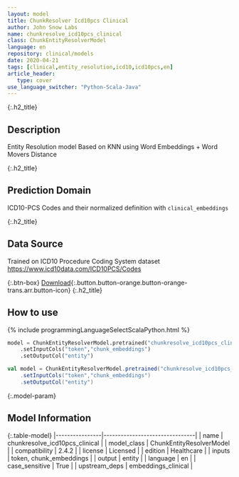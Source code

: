 ```yaml
---
layout: model
title: ChunkResolver Icd10pcs Clinical
author: John Snow Labs
name: chunkresolve_icd10pcs_clinical
class: ChunkEntityResolverModel
language: en
repository: clinical/models
date: 2020-04-21
tags: [clinical,entity_resolution,icd10,icd10pcs,en]
article_header:
   type: cover
use_language_switcher: "Python-Scala-Java"
---
```


{:.h2_title}
## Description
Entity Resolution model Based on KNN using Word Embeddings + Word Movers Distance


{:.h2_title}
## Prediction Domain
ICD10-PCS Codes and their normalized definition with `clinical_embeddings`

{:.h2_title}
## Data Source
Trained on ICD10 Procedure Coding System dataset
https://www.icd10data.com/ICD10PCS/Codes

{:.btn-box}
[Download](https://s3.amazonaws.com/auxdata.johnsnowlabs.com/clinical/models/chunkresolve_icd10pcs_clinical_en_2.4.5_2.4_1587491320087.zip){:.button.button-orange.button-orange-trans.arr.button-icon}
{:.h2_title}
## How to use 
<div class="tabs-box" markdown="1">

{% include programmingLanguageSelectScalaPython.html %}

```python
model = ChunkEntityResolverModel.pretrained("chunkresolve_icd10pcs_clinical","en","clinical/models")
	.setInputCols("token","chunk_embeddings")
	.setOutputCol("entity")
```

```scala
val model = ChunkEntityResolverModel.pretrained("chunkresolve_icd10pcs_clinical","en","clinical/models")
	.setInputCols("token","chunk_embeddings")
	.setOutputCol("entity")
```
</div>



{:.model-param}
## Model Information

{:.table-model}
|----------------|--------------------------------|
| name           | chunkresolve_icd10pcs_clinical |
| model_class    | ChunkEntityResolverModel       |
| compatibility  | 2.4.2                          |
| license        | Licensed                       |
| edition        | Healthcare                     |
| inputs         | token, chunk_embeddings        |
| output         | entity                         |
| language       | en                             |
| case_sensitive | True                           |
| upstream_deps  | embeddings_clinical            |

